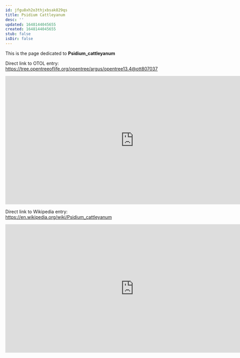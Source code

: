 ```yaml
---
id: jfgu8xh2o3thjxbsak829qs
title: Psidium Cattleyanum
desc: ''
updated: 1648144045655
created: 1648144045655
stub: false
isDir: false
---
```

This is the page dedicated to **Psidium_cattleyanum**


Direct link to OTOL entry: https://tree.opentreeoflife.org/opentree/argus/opentree13.4@ott807037



<html>
    <body>
    <iframe src="https://tree.opentreeoflife.org/opentree/argus/opentree13.4@ott807037"
    width="800" height="400" frameborder="0" allowfullscreen> </iframe>
    </body>
</html>
    


Direct link to Wikipedia entry: https://en.wikipedia.org/wiki/Psidium_cattleyanum



<html>
    <body>
    <iframe src="https://en.wikipedia.org/wiki/Psidium_cattleyanum"
    width="800" height="400" frameborder="0" allowfullscreen> </iframe>
    </body>
</html>
    

